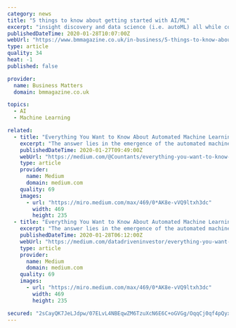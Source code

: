 ```yaml
---
category: news
title: "5 things to know about getting started with AI/ML"
excerpt: "insight discovery and data science (i.e. autoML) all while communicating actions to roles with less AI know-how. Artificial intelligence and machine learning will undoubtedly shake up the business world and life as we know it in years to come, and organisations need to empower each and every human member of their business to be thinking about ..."
publishedDateTime: 2020-01-28T10:07:00Z
webUrl: "https://www.bmmagazine.co.uk/in-business/5-things-to-know-about-getting-started-with-ai-ml/"
type: article
quality: 34
heat: -1
published: false

provider:
  name: Business Matters
  domain: bmmagazine.co.uk

topics:
  - AI
  - Machine Learning

related:
  - title: "Everything You Want to Know About Automated Machine Learning Pipeline"
    excerpt: "The answer lies in the emergence of the automated machine learning pipeline technology also known as the AutoML pipeline. Through this article, we shall evaluate the business value of customized ..."
    publishedDateTime: 2020-01-27T09:49:00Z
    webUrl: "https://medium.com/@Countants/everything-you-want-to-know-about-automated-machine-learning-pipeline-df9e44612ff"
    type: article
    provider:
      name: Medium
      domain: medium.com
    quality: 69
    images:
      - url: "https://miro.medium.com/max/469/0*AK8e-vVQ9ltxh3dc"
        width: 469
        height: 235
  - title: "Everything You Want to Know About Automated Machine Learning Pipeline"
    excerpt: "The answer lies in the emergence of the automated machine learning pipeline technology also known as the AutoML pipeline. Through this article, we shall evaluate the business value of customized ..."
    publishedDateTime: 2020-01-28T06:12:00Z
    webUrl: "https://medium.com/datadriveninvestor/everything-you-want-to-know-about-automated-machine-learning-pipeline-df9e44612ff"
    type: article
    provider:
      name: Medium
      domain: medium.com
    quality: 69
    images:
      - url: "https://miro.medium.com/max/469/0*AK8e-vVQ9ltxh3dc"
        width: 469
        height: 235

secured: "2sCayQK7JeLJdpw/07ELvL4NBEqwZM6TzuXcN6E6C+oGVGg/OqqCj0qf4pQyxZ4ijw9BRYzdK+i/tnmBNeom7798UnVNDI8X6WNrgde1QXSCx36NJzATpC3zsx2+5A1RfHP4QoNct6ApYk8ROy5py3SgyTw06jQlYJ9T1NAn6HAXKeFCj2rZ+EIGRGVqKdL9ILzChh40X4E6q9PutZ1quQBNAx7yze/DEA74fsBoCcRGPIHHTvZ1tBwNVxisr9Vb2QD0hgh95C4GdI3TNwZZYfDYM6cruRd0e5HRBDa7crkPGujXedIxKfPndYKGgMp1hOHsvemQn+cTxDBDi/WtAXI98boPFOEeS2ieOUOUjDGuHBCmW5bGmDdrOChtK6hxvEDEEKT4lzfwfH/tGpf9tvmhUnYUo3SPOadQCh5jwZE2o08ptH6AIMyw9SWP3FFdbXoKhpUhlWSNODqQUBTBhMsPTOcsQJKE8nyE9/Nq0mU=;ap8iKLfbH+JJylBDTqcAbQ=="
---
```


